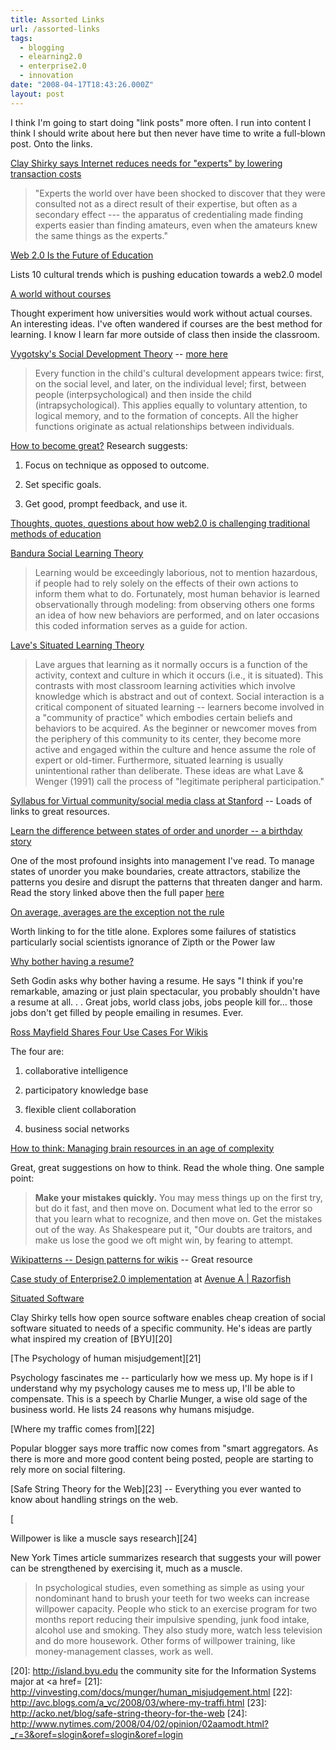 ```yaml
---
title: Assorted Links
url: /assorted-links
tags:
  - blogging
  - elearning2.0
  - enterprise2.0
  - innovation
date: "2008-04-17T18:43:26.000Z"
layout: post
---
```


I think I'm going to start doing "link posts" more often. I run into content I think I should write about here but then never have time to write a full-blown post. Onto the links.  

  

[Clay Shirky says Internet reduces needs for "experts" by lowering transaction costs][0]  


> "Experts the world over have been shocked to discover that they were consulted not as a direct result of their expertise, but often as a secondary effect --- the apparatus of credentialing made finding experts easier than finding amateurs, even when the amateurs knew the same things as the experts."

  

[Web 2.0 Is the Future of Education][1]  

  

Lists 10 cultural trends which is pushing education towards a web2.0 model  

  

[A world without courses][2]  

  

Thought experiment how universities would work without actual courses. An interesting ideas. I've often wandered if courses are the best method for learning. I know I learn far more outside of class then inside the classroom.  

  

[Vygotsky's Social Development Theory][3] -- [more here][4]  


> Every function in the child's cultural development appears twice: first, on the social level, and later, on the individual level; first, between people (interpsychological) and then inside the child (intrapsychological). This applies equally to voluntary attention, to logical memory, and to the formation of concepts. All the higher functions originate as actual relationships between individuals.

  

[How to become great?][5] Research suggests:  


  

1. Focus on technique as opposed to outcome.  

2. Set specific goals.  

3. Get good, prompt feedback, and use it.  

  

[Thoughts, quotes, questions about how web2.0 is challenging traditional methods of education][6]  

  

[Bandura Social Learning Theory][7]  


> Learning would be exceedingly laborious, not to mention hazardous, if people had to rely solely on the effects of their own actions to inform them what to do. Fortunately, most human behavior is learned observationally through modeling: from observing others one forms an idea of how new behaviors are performed, and on later occasions this coded information serves as a guide for action.

  

  

[Lave's Situated Learning Theory][8]  


> Lave argues that learning as it normally occurs is a function of the activity, context and culture in which it occurs (i.e., it is situated). This contrasts with most classroom learning activities which involve knowledge which is abstract and out of context. Social interaction is a critical component of situated learning -- learners become involved in a "community of practice" which embodies certain beliefs and behaviors to be acquired. As the beginner or newcomer moves from the periphery of this community to its center, they become more active and engaged within the culture and hence assume the role of expert or old-timer. Furthermore, situated learning is usually unintentional rather than deliberate. These ideas are what Lave & Wenger (1991) call the process of "legitimate peripheral participation."

  

  

[Syllabus for Virtual community/social media class at Stanford][9] -- Loads of links to great resources.  

  

[Learn the difference between states of order and unorder -- a birthday story][10]  


One of the most profound insights into management I've read. To manage states of unorder you make boundaries, create attractors, stabilize the patterns you desire and disrupt the patterns that threaten danger and harm. Read the story linked above then the full paper [here][11]  

  

[On average, averages are the exception not the rule][12]  


Worth linking to for the title alone. Explores some failures of statistics particularly social scientists ignorance of Zipth or the Power law  

  

[Why bother having a resume?][13]  


Seth Godin asks why bother having a resume. He says "I think if you're remarkable, amazing or just plain spectacular, you probably shouldn't have a resume at all. . . Great jobs, world class jobs, jobs people kill for... those jobs don't get filled by people emailing in resumes. Ever.  

  

[Ross Mayfield Shares Four Use Cases For Wikis][14]  


The four are:  


  

1. collaborative intelligence  

2. participatory knowledge base  

3. flexible client collaboration  

4. business social networks  

  

  

[How to think: Managing brain resources in an age of complexity][15]  


Great, great suggestions on how to think. Read the whole thing. One sample point:  


>   
> 
> **Make your mistakes quickly.** You may mess things up on the first try, but do it fast, and then move on. Document what led to the error so that you learn what to recognize, and then move on. Get the mistakes out of the way. As Shakespeare put it, "Our doubts are traitors, and make us lose the good we oft might win, by fearing to attempt.  
> 
> 

  

  

[Wikipatterns -- Design patterns for wikis][16] -- Great resource  

  

[Case study of Enterprise2.0 implementation][17] at [Avenue A | Razorfish][18]  

  

[Situated Software][19]  


Clay Shirky tells how open source software enables cheap creation of social software situated to needs of a specific community. He's ideas are partly what inspired my creation of [BYU][20]  

  

[The Psychology of human misjudgement][21]  


Psychology fascinates me -- particularly how we mess up. My hope is if I understand why my psychology causes me to mess up, I'll be able to compensate. This is a speech by Charlie Munger, a wise old sage of the business world. He lists 24 reasons why humans misjudge.  

  

[Where my traffic comes from][22] 

Popular blogger says more traffic now comes from "smart aggregators. As there is more and more good content being posted, people are starting to rely more on social filtering.  

  

[Safe String Theory for the Web][23] -- Everything you ever wanted to know about handling strings on the web.  

  

[  


Willpower is like a muscle says research][24]  


New York Times article summarizes research that suggests your will power can be strengthened by exercising it, much as a muscle.  


>   
> 
> In psychological studies, even something as simple as using your nondominant hand to brush your teeth for two weeks can increase willpower capacity. People who stick to an exercise program for two months report reducing their impulsive spending, junk food intake, alcohol use and smoking. They also study more, watch less television and do more housework. Other forms of willpower training, like money-management classes, work as well.  
> 
> 



[0]: http://www.boingboing.net/2007/06/21/clay-shirky-defends-.html
[1]: http://www.classroom20.com/profiles/blog/show?id=649749%3ABlogPost%3A115854
[2]: http://www.elearnspace.org/blog/archives/003289.html
[3]: http://tip.psychology.org/vygotsky.html
[4]: http://www.simplypsychology.pwp.blueyonder.co.uk/vygotsky.html
[5]: http://freakonomics.blogs.nytimes.com/2008/03/11/how-did-a-rod-get-so-good/
[6]: http://willrichardson.wikispaces.com/page/diff/home/20048645
[7]: http://tip.psychology.org/bandura.html
[8]: http://tip.psychology.org/lave.html
[9]: http://www.socialtext.net/stanfordsocialmedia/index.cgi?syllabus
[10]: http://www.cognitive-edge.com/2006/10/they_did_not_respect_or_sit_st.php
[11]: http://www.cognitive-edge.com/articledetails.php?articleid=40
[12]: http://www.cognitive-edge.com/blogs/guest/2008/04/on_average_averages_are_the_ex.php#more
[13]: http://sethgodin.typepad.com/seths_blog/2008/03/why-bother-havi.html
[14]: http://cannell.org/blog/?q=node/229
[15]: http://www.technologyreview.com/blog/boyden/21925/
[16]: http://www.wikipatterns.com/display/wikipatterns/Wikipatterns
[17]: http://blog.hbs.edu/faculty/amcafee/index.php/faculty_amcafee_v3/now_thats_what_im_talking_about/
[18]: http://www.avenuea-razorfish.com/
[19]: http://www.shirky.com/writings/situated_software.html
[20]: http://island.byu.edu</a> the community site for the Information Systems major at <a href=
[21]: http://vinvesting.com/docs/munger/human_misjudgement.html
[22]: http://avc.blogs.com/a_vc/2008/03/where-my-traffi.html
[23]: http://acko.net/blog/safe-string-theory-for-the-web
[24]: http://www.nytimes.com/2008/04/02/opinion/02aamodt.html?_r=3&oref=slogin&oref=slogin&oref=login